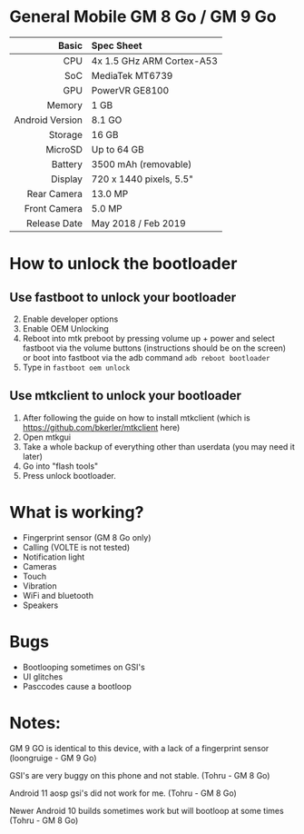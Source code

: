 # General Mobile GM 8 Go / GM 9 Go

Basic   | Spec Sheet
-------:|:-------------------------
CPU     | 4x 1.5 GHz ARM Cortex-A53
SoC     | MediaTek MT6739
GPU     | PowerVR GE8100
Memory  | 1 GB
Android Version | 8.1 GO
Storage | 16 GB
MicroSD | Up to 64 GB
Battery | 3500 mAh (removable)
Display | 720 x 1440 pixels, 5.5"
Rear Camera  | 13.0 MP
Front Camera | 5.0 MP
Release Date | May 2018 / Feb 2019

# How to unlock the bootloader
## Use fastboot to unlock your bootloader
2. Enable developer options
3. Enable OEM Unlocking
4. Reboot into mtk preboot by pressing volume up + power and select fastboot via the volume buttons (instructions should be on the screen)  or boot into fastboot via the adb command `adb reboot bootloader`
5. Type in `fastboot oem unlock`

## Use mtkclient to unlock your bootloader
1. After following the guide on how to install mtkclient (which is https://github.com/bkerler/mtkclient here)
2. Open mtkgui
3. Take a whole backup of everything other than userdata (you may need it later)
4. Go into "flash tools"
5. Press unlock bootloader.

# What is working?
* Fingerprint sensor (GM 8 Go only)
* Calling (VOLTE is not tested)
* Notification light
* Cameras
* Touch
* Vibration
* WiFi and bluetooth
* Speakers

# Bugs
* Bootlooping sometimes on GSI's
* UI glitches
* Pasccodes cause a bootloop

# Notes:
GM 9 GO is identical to this device, with a lack of a fingerprint sensor (loongruige - GM 9 Go)

GSI's are very buggy on this phone and not stable. (Tohru - GM 8 Go)

Android 11 aosp gsi's did not work for me. (Tohru - GM 8 Go)

Newer Android 10 builds sometimes work but will bootloop at some times (Tohru - GM 8 Go)